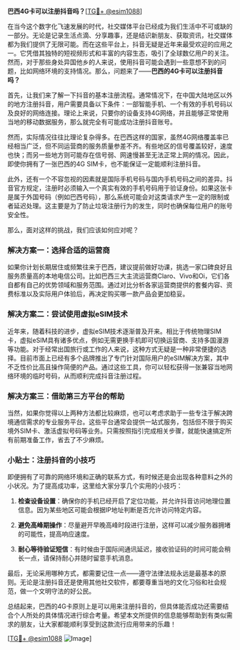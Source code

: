 **巴西4G卡可以注册抖音吗？**[[TG💪+ @esim1088](https://t.me/s/esim1088)]

在当今这个数字化飞速发展的时代，社交媒体平台已经成为我们生活中不可或缺的一部分。无论是记录生活点滴、分享趣事，还是结识新朋友、获取资讯，社交媒体都为我们提供了无限可能。而在这些平台上，抖音无疑是近年来最受欢迎的应用之一。它凭借其独特的短视频形式和丰富的内容生态，吸引了全球数亿用户的关注。然而，对于那些身处异国他乡的人来说，使用抖音可能会遇到一些意想不到的问题，比如网络环境的支持情况。那么，问题来了——**巴西的4G卡可以注册抖音吗？**

首先，让我们来了解一下抖音的基本注册流程。通常情况下，在中国大陆地区以外的地方注册抖音，用户需要具备以下条件：一部智能手机、一个有效的手机号码以及良好的网络连接。理论上来说，只要你的设备支持4G网络，并且能够正常使用当地的移动数据服务，那么就完全有可能成功注册抖音账号。

然而，实际情况往往比理论复杂得多。在巴西这样的国家，虽然4G网络覆盖率已经相当广泛，但不同运营商的服务质量参差不齐。有些地区的信号覆盖较好，速度也快；而另一些地方则可能存在信号弱、网速慢甚至无法正常上网的情况。因此，即使你拥有了一张巴西的4G SIM卡，也不能保证一定能顺利注册抖音。

此外，还有一个不容忽视的因素就是国际手机号码与国内手机号码之间的差异。抖音官方规定，注册时必须输入一个真实有效的手机号码用于验证身份。如果这张卡是属于外国号码（例如巴西号码），那么系统可能会对这类请求产生一定的限制或者延迟处理。这主要是为了防止垃圾注册行为的发生，同时也确保每位用户的账号安全性。

那么，面对这样的挑战，我们应该如何应对呢？

### 解决方案一：选择合适的运营商

如果你计划长期居住或频繁往来于巴西，建议提前做好功课，挑选一家口碑良好且服务质量高的本地电信公司。比如巴西三大主流运营商Claro、Vivo和Oi，它们各自都有自己的优势领域和服务范围。通过对比分析各家运营商提供的套餐内容、资费标准以及实际用户体验后，再决定购买哪一款产品会更加稳妥。

### 解决方案二：尝试使用虚拟eSIM技术

近年来，随着科技的进步，虚拟eSIM技术逐渐普及开来。相比于传统物理SIM卡，虚拟eSIM具有诸多优点，例如无需更换手机即可切换运营商、支持多国漫游等功能。对于经常出国旅行或工作的人来说，这种方式无疑是一种非常便捷的选择。目前市面上已经有多个品牌推出了专门针对国际用户的eSIM解决方案，其中不乏性价比高且操作简便的产品。通过这些工具，你可以轻松获得一张兼容当地网络环境的临时号码，从而顺利完成抖音注册过程。

### 解决方案三：借助第三方平台的帮助

当然，如果你觉得以上两种方法都比较麻烦，也可以考虑求助于一些专注于解决跨境通信需求的专业服务平台。这些平台通常会提供一站式服务，包括但不限于购买境外SIM卡、激活虚拟号码等业务。只需按照指引完成相关步骤，就能快速搞定所有前期准备工作，省去了不少麻烦。

### 小贴士：注册抖音的小技巧

即便拥有了可靠的网络环境和正确的联系方式，有时候还是会出现各种意料之外的小状况。为了提高成功率，这里给大家分享几个实用的小技巧：

1. **检查设备设置**：确保你的手机已经开启了定位功能，并允许抖音访问地理位置信息。因为某些地区可能会根据IP地址判断是否允许访问特定内容。
   
2. **避免高峰期操作**：尽量避开早晚高峰时段进行注册，这样可以减少服务器拥堵的可能性，提高响应速度。

3. **耐心等待验证短信**：有时候由于国际间通讯延迟，接收验证码的时间可能会稍长一点，请保持耐心并随时留意手机消息。

最后，无论采用哪种方式，都需要记住一点——遵守法律法规永远是最基本的原则。无论是注册抖音还是使用其他社交软件，都要尊重当地的文化习俗和社会规范，做一个文明守法的好公民。

总结起来，巴西的4G卡原则上是可以用来注册抖音的，但具体能否成功还需要结合个人所处的具体情况进行综合考量。希望本文所提供的信息能够帮助到有类似需求的朋友，让大家都能顺利享受到这款流行应用带来的乐趣！

[[TG💪+ @esim1088](https://t.me/s/esim1088) ![Image](https://i.postimg.cc/4NQfJmqS/Snipaste-2025-05-13-00-14-12.png)]